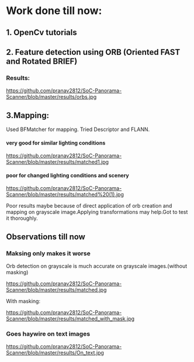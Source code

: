 # Work done till now:

## 1. OpenCv tutorials

## 2. Feature detection using ORB (Oriented FAST and Rotated BRIEF)

### Results:

https://github.com/pranav2812/SoC-Panorama-Scanner/blob/master/results/orbs.jpg

## 3.Mapping:

Used BFMatcher for mapping.
Tried Descriptor and FLANN.

#### very good for similar lighting conditions

https://github.com/pranav2812/SoC-Panorama-Scanner/blob/master/results/matched1.jpg

#### poor for changed lighting conditions and scenery

https://github.com/pranav2812/SoC-Panorama-Scanner/blob/master/results/matched%20(1).jpg

Poor results maybe because of direct application of orb creation and mapping on grayscale image.Applying transformations may help.Got to test it thoroughly.

## Observations till now

### Maksing only makes it worse

Orb detection on grayscale is much accurate on grayscale images.(without masking)

https://github.com/pranav2812/SoC-Panorama-Scanner/blob/master/results/matched.jpg

With masking:

https://github.com/pranav2812/SoC-Panorama-Scanner/blob/master/results/matched_with_mask.jpg

### Goes haywire on text images

https://github.com/pranav2812/SoC-Panorama-Scanner/blob/master/results/On_text.jpg




